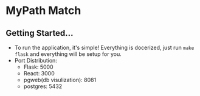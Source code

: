 # MyPath Match

## Getting Started...

- To run the application, it's simple! Everything is docerized, just run `make flask` and everything will be setup for you.
- Port Distribution:
  - Flask: 5000
  - React: 3000
  - pgweb(db visulization): 8081
  - postgres: 5432
